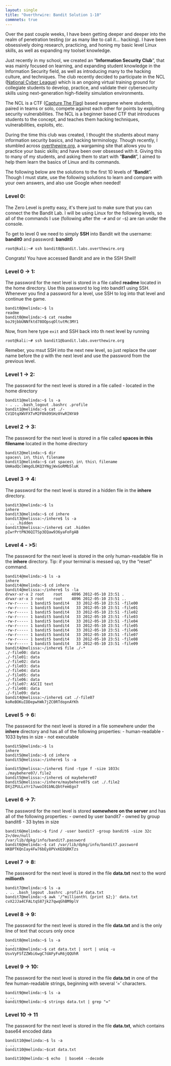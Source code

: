 ```yaml
---
layout: single
title: "Overthrwire: Bandit Solution 1-10"
commnets: true
---
```


Over the past couple weeks, I have been getting deeper and deeper into the realm of penetration testing (or as many like to call it... hacking). I have been obsessively doing research, practicing, and honing my basic level Linux skills, as well as expanding my toolset knowledge.

Just recently in my school, we created an “__Information Security Club__”, that was mainly focused on learning, and expanding student knowledge in the Information Security field, as well as introducing many to the hacking culture, and techniques. 
The club recently decided to participate in the NCL ([National Cyber League]( http://www.nationalcyberleague.org/)) which is an ongoing virtual training ground for collegiate students to develop, practice, and validate their cybersecurity skills using next-generation high-fidelity simulation environments.

The NCL is a CTF ([Capture The Flag]( https://en.wikipedia.org/wiki/Capture_the_flag#Computer_security)) based wargame where students, paired in teams or solo, compete against each other for points by exploiting security vulnerabilities. The NCL is a beginner based CTF that introduces students to the concept, and teaches them hacking techniques, vulnerabilities, exploits, etc.

During the time this club was created, I thought the students about many information security basics, and hacking terminology. Though recently, I stumbled across [overthewire.org](http://overthewire.org/wargames/), a wargaming site that allows you to practice your basic skills; and have been over obsessed with it. Giving this to many of my students, and asking them to start with “__Bandit__”, I aimed to help them learn the basics of Linux and its commands.

The following below are the solutions to the first 10 levels of “__Bandit__”. Though I must state, use the following solutions to learn and compare with your own answers, and also use Google when needed!

### Level 0:

The Zero Level is pretty easy, it's there just to make sure that you can connect the the Bandit Lab. I will be using Linux for the following levels, so all of the commands I use (following after the `~#` and or `~$`) are ran under the console.

To get to level 0 we need to simply __SSH__ into Bandit wit the username: __bandit0__ and password: __bandit0__

```console
root@kali:~# ssh bandit0@bandit.labs.overthewire.org
```
Congrats! You have accessed Bandit and are in the SSH Shell!

### Level 0 -> 1:

The password for the next level is stored in a file called __readme__ located in the home directory. Use this password to log into bandit1 using SSH. Whenever you find a password for a level, use SSH to log into that level and continue the game.

```console
bandit0@melinda:~$ ls
readme
bandit0@melinda:~$ cat readme
boJ9jbbUNNfktd78OOpsqOltutMc3MY1
```
Now, from here type `exit` and SSH back into th next level by running

```console
root@kali:~# ssh bandit1@bandit.labs.overthewire.org
```

Remeber, you msut SSH into the next new level, so just replace the user name before the `@` with the next level and use the password from the previous level.

### Level 1 -> 2:

The password for the next level is stored in a file called - located in the home directory

```console
bandit1@melinda:~$ ls -a
- . .. .bash_logout .bashrc .profile
bandit1@melinda:~$ cat ./-
CV1DtqXWVFXTvM2F0k09SHz0YwRINYA9
```

### Level 2 -> 3:

The password for the next level is stored in a file called __spaces in this filename__ located in the home directory

```console
bandit2@melinda:~$ dir
spaces\ in\ this\ filename
bandit1@melinda:~$ cat spaces\ in\ this\ filename
UmHadQclWmgdLOKQ3YNgjWxGoRMb5luK
```

### Level 3 -> 4:

The password for the next level is stored in a hidden file in the __inhere__ directory.

```console
bandit3@melinda:~$ ls
inhere
bandit3@melinda:~$ cd inhere
bandit3@melissa:~/inhere$ ls -a
. .. .hidden
bandit3@melissa:~/inhere$ cat .hidden
pIwrPrtPN36QITSp3EQaw936yaFoFgAB
```

### Level 4 - >5:

The password for the next level is stored in the only human-readable file in the __inhere__ directory. Tip: if your terminal is messed up, try the “reset” command.

```console
bandit4@melinda:~$ ls -a
inhere
bandit4@melinda:~$ cd inhere
bandit4@melissa:~/inhere$ ls -la
drwxr-xr-x 2 root    root    4096 2012-05-10 23:51 .
drwxr-xr-x 3 root    root    4096 2012-05-10 23:51 ..
-rw-r----- 1 bandit5 bandit4   33 2012-05-10 23:51 -file00
-rw-r----- 1 bandit5 bandit4   33 2012-05-10 23:51 -file01
-rw-r----- 1 bandit5 bandit4   33 2012-05-10 23:51 -file02
-rw-r----- 1 bandit5 bandit4   33 2012-05-10 23:51 -file03
-rw-r----- 1 bandit5 bandit4   33 2012-05-10 23:51 -file04
-rw-r----- 1 bandit5 bandit4   33 2012-05-10 23:51 -file05
-rw-r----- 1 bandit5 bandit4   33 2012-05-10 23:51 -file06
-rw-r----- 1 bandit5 bandit4   33 2012-05-10 23:51 -file07
-rw-r----- 1 bandit5 bandit4   33 2012-05-10 23:51 -file08
-rw-r----- 1 bandit5 bandit4   33 2012-05-10 23:51 -file09
bandit4@melissa:~/inhere$ file ./-*
./-file00: data
./-file01: data
./-file02: data
./-file03: data
./-file04: data
./-file05: data
./-file06: data
./-file07: ASCII text
./-file08: data
./-file09: data
bandit4@melissa:~/inhere$ cat ./-file07
koReBOKuIDDepwhWk7jZC0RTdopnAYKh
```

### Level 5 -> 6:

The password for the next level is stored in a file somewhere under the __inhere__ directory and has all of the following properties: - human-readable - 1033 bytes in size - not executable

```console
bandit5@melinda:~$ ls
inhere
bandit5@melinda:~$ cd inhere
bandit5@melissa:~/inhere$ ls -a
.
bandit5@melissa:~/inhere$ find -type f -size 1033c
./maybehere07/.file2
bandit5@melissa:~/inhere$ cd maybehere07
bandit5@melissa:~/inhere/maybehere07$ cat ./.file2
DXjZPULLxYr17uwoI01bNLQbtFemEgo7
```

### Level 6 -> 7:

The password for the next level is stored __somewhere on the server__ and has all of the following properties: - owned by user bandit7 - owned by group bandit6 - 33 bytes in size

```console
bandit6@melinda:~$ find / -user bandit7 -group bandit6 -size 32c 2>/dev/null
/var/lib/dpkg/info/bandit7.password
bandit6@melinda:~$ cat /var/lib/dpkg/info/bandit7.password
HKBPTKQnIay4Fw76bEy8PVxKEDQRKTzs
```

### Level 7 -> 8:

The password for the next level is stored in the file __data.txt__ next to the word __millionth__

```console
bandit7@melinda:~$ ls -a
. .. .bash_logout .bashrc .profile data.txt
bandit7@melinda:~$ awk '/^millionth\ {print $2;}' data.txt
cvX2JJa4CFALtqS87jk27qwqGhBM9plV
```

### Level 8 -> 9:

The password for the next level is stored in the file __data.txt__ and is the only line of text that occurs only once

```console
bandit8@melinda:~$ ls -a
. ..
bandit8@melinda:~$ cat data.txt | sort | uniq -u
UsvVyFSfZZWbi6wgC7dAFyFuR6jQQUhR
```

### Level 9 -> 10:

The password for the next level is stored in the file __data.txt__ in one of the few human-readable strings, beginning with several ‘=’ characters.

```console
bandit9@melinda:~$ ls -a
. ..
bandit9@melinda:~$ strings data.txt | grep "="
```

### Level 10 -> 11

The password for the next level is stored in the file __data.txt__, which contains base64 encoded data

```console
bandit10@melinda:~$ ls -a
. ..
bandit10@melinda:~$cat data.txt

bandit10@melinda:~$ echo  | base64 --decode

```
